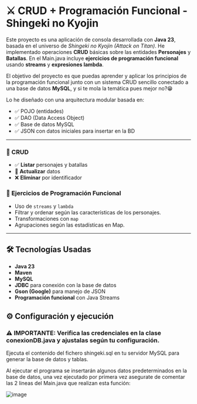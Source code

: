 # ⚔️ CRUD + Programación Funcional - Shingeki no Kyojin

Este proyecto es una aplicación de consola desarrollada con **Java 23**, basada en el universo de *Shingeki no Kyojin (Attack on Titan)*. He implementado operaciones **CRUD** básicas sobre las entidades **Personajes** y **Batallas**.
En el Main.java incluye **ejercicios de programación funcional** usando **streams** y **expresiones lambda**.

El objetivo del proyecto es que puedas aprender y aplicar los principios de la programación funcional junto con un sistema CRUD sencillo conectado a una base de datos **MySQL**, y si te mola la temática pues mejor no?😁

Lo he diseñado con una arquitectura modular basada en:
- ✅ POJO (entidades)
- ✅ DAO (Data Access Object)
- ✅ Base de datos MySQL
- ✅ JSON con datos iniciales para insertar en la BD

---

### 🔁 CRUD
- ✅ **Listar** personajes y batallas
- 📝 **Actualizar** datos
- ❌ **Eliminar** por identificador

### 🧠 Ejercicios de Programación Funcional
- Uso de `streams` y `lambda`
- Filtrar y ordenar según las características de los personajes.
- Transformaciones con `map`
- Agrupaciones según las estadísticas en Map.

---

## 🛠 Tecnologías Usadas

- **Java 23**
- **Maven**
- **MySQL**
- **JDBC** para conexión con la base de datos
- **Gson (Google)** para manejo de JSON
- **Programación funcional** con Java Streams

## ⚙ Configuración y ejecución

### ⚠️ IMPORTANTE: Verifica las credenciales en la clase conexionDB.java y ajustalas según tu configuración.
Ejecuta el contenido del fichero shingeki.sql en tu servidor MySQL para generar la base de datos y tablas.

Al ejecutar el programa se insertarán algunos datos predeterminados en la base de datos, una vez ejecutado por primera vez asegurate de comentar las 2 lineas del Main.java que realizan esta función:

![image](https://github.com/user-attachments/assets/1ae30172-5e7b-4763-aece-2403b3eeb3aa)


